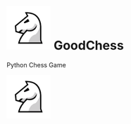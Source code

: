 # <img src="https://raw.githubusercontent.com/t0ry003/ChessEngine/master/Documentation/icon-big.png" alt="drawing" width="100"/> GoodChess
Python Chess Game

<img src="https://raw.githubusercontent.com/t0ry003/ChessEngine/master/Documentation/icon-big.png" alt="drawing" width="100"/>
